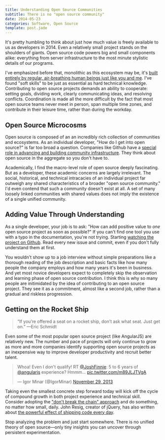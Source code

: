 ```yaml
---
title: Understanding Open Source Communities
subtitle: There is no "open source community"
date: 2014-05-23
categories: Software, Open Source
template: post.jade
---
```


It's pretty humbling to think about just how much value is freely available to us as developers in 2014. Even a relatively small project stands on the shoulders of giants. Open source code powers big and small components alike: everything from server infrastructure to the most minute stylistic details of our programs. 

I've emphasized before that, monolithic as this ecosystem may be, it's [built entirely by regular, air-breathing human beings just like you and me](http://www.bendrucker.me/posts/how-to-start-contributing-to-open-source/). I've found "soft skills" to be just as essential as hard technical knowledge. Contributing to open source projects demands an ability to cooperate: setting goals, dividing work, clearly communicating ideas, and resolving conflicts. Coordination is made all the more difficult by the fact that most open source teams never meet in person, span multiple time zones, and contribute in their leisure time, rather than during the workday. 

## Open Source Microcosms

Open source is composed of an an incredibly rich collection of communities and ecosystems. As an individual developer, "How do I get into open source?" is far too broad a question. Companies like Github have a [special role in advancing and building community infrastructure](http://words.steveklabnik.com/is-npm-worth-26mm). They think about open source in the aggregate so you don't have to.

Academically, I find the macro-level role of open source deeply fascinating. But as a developer, these academic concerns are largely irrelevant. The social, historical, and technical intracacies of an individual project far outweigh any shared characteristics of a broader "open source community." I'd even contend that such a community doesn't exist at all. A set of many loosely linked communities with shared values does not imply the existence of a single unified community.

## Adding Value Through Understanding

As a single developer, your job is to ask: "How can add positive value to *one* open source project as soon as possible?" If you can't find one tool you use with a typo in the documentation, you're not trying. Starting [watching the project on Github](https://help.github.com/articles/watching-repositories). Read every new issue and commit, even if you don't fully understand them at first.

You wouldn't show up to a job interview without simple preparations like a thorough reading of the job description and basic facts like how many people the company employs and how many years it's been in business. And yet most novice developers expect to completely skip the observation and learning phase of open source contribution. I think this is why so many people are initimidated by the idea of contributing to an open source project. They see it as a commitment, almost like a second job, rather than a gradual and riskless progression. 

## Getting on the Rocket Ship
> “If you’re offered a seat on a rocket ship, don’t ask what seat. Just get on.” —Eric Schmidt

Even some of the most popular open source project (like AngularJS) are relatively new. The number and pace of projects will only continue to grow as more and more companies identify supporting open source projects as an inexpensive way to improve developer productivity and recruit better talent. 

<blockquote class="twitter-tweet" lang="en"><p>Whoa! Even I don&#39;t qualify! RT <a href="https://twitter.com/joshfinnie">@JoshFinnie</a>: 5 to 6 years of <a href="https://twitter.com/angularjs">@angularjs</a> experience? Hmmm... <a href="http://t.co/m89JLJTVgA">pic.twitter.com/m89JLJTVgA</a></p>&mdash; Igor Minar (@IgorMinar) <a href="https://twitter.com/IgorMinar/statuses/406300631238844416">November 29, 2013</a></blockquote>
<script async src="//platform.twitter.com/widgets.js" charset="utf-8"></script>

Taking even the smallest concrete step forward today will kick off the cycle of compound growth in both project experience and technical skill. Consider adopting the ["don't break the chain" approach](http://lifehacker.com/281626/jerry-seinfelds-productivity-secret) and do something, no matter how small, daily. John Resig, creator of jQuery, has also written about [the powerful effect of shipping code every day](http://ejohn.org/blog/write-code-every-day). 

Stop analyzing the problem and just start somewhere. There is no unified theory of open source—only tiny insights you can uncover through persistent experimentation. 